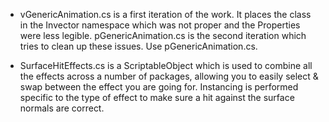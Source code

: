 - vGenericAnimation.cs is a first iteration of the work. It places the class in the Invector namespace which was not proper and the Properties were less legible. pGenericAnimation.cs is the second iteration which tries to clean up these issues.
Use pGenericAnimation.cs.

- SurfaceHitEffects.cs is a ScriptableObject which is used to combine all the effects across a number of packages, allowing you to easily select & swap between the effect you are going for.  Instancing is performed specific to the type of effect to make sure a hit against the surface normals are correct.
